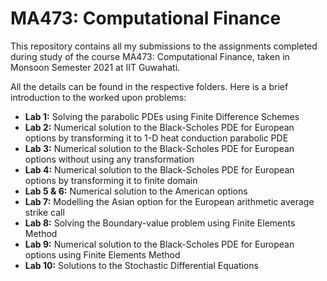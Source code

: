 # MA473: Computational Finance
This repository contains all my submissions to the assignments completed during study of the course MA473: Computational Finance, taken in Monsoon Semester 2021 at IIT Guwahati.

All the details can be found in the respective folders. Here is a brief introduction to the worked upon problems:

* **Lab 1:** Solving the parabolic PDEs using Finite Difference Schemes
* **Lab 2:** Numerical solution to the Black-Scholes PDE for European options by transforming it to 1-D heat conduction parabolic PDE 
* **Lab 3:** Numerical solution to the Black-Scholes PDE for European options without using any transformation
* **Lab 4:** Numerical solution to the Black-Scholes PDE for European options by transforming it to finite domain
* **Lab 5 & 6:** Numerical solution to the American options
* **Lab 7:** Modelling the Asian option for the European arithmetic average strike call
* **Lab 8:** Solving the Boundary-value problem using Finite Elements Method
* **Lab 9:** Numerical solution to the Black-Scholes PDE for European options using Finite Elements Method
* **Lab 10:** Solutions to the Stochastic Differential Equations
